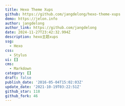 ```yaml
---
title: Hexo Theme Xups
github: https://github.com/jangdelong/hexo-theme-xups
demo: https://jelon.info
author: jangdelong
author_link: https://github.com/jangdelong
date: 2024-11-27T23:42:32.994Z
description: hexo主题xups
ssg:
  - Hexo
css:
  - Stylus
ui: []
cms:
  - Markdown
category: []
draft: false
publish_date: '2016-05-04T15:02:03Z'
update_date: '2021-10-19T03:22:51Z'
github_star: 118
github_fork: 46
---
```

